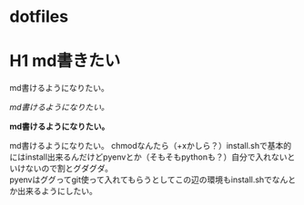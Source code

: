 # dotfiles

# H1 md書きたい

md書けるようになりたい。  

_md書けるようになりたい。_

**md書けるようになりたい。**


md書けるようになりたい。
chmodなんたら（+xかしら？）install.shで基本的にはinstall出来るんだけどpyenvとか（そもそもpythonも？）自分で入れないといけないので割とグダグダ。  
pyenvはググってgit使って入れてもらうとしてこの辺の環境もinstall.shでなんとか出来るようにしたい。
